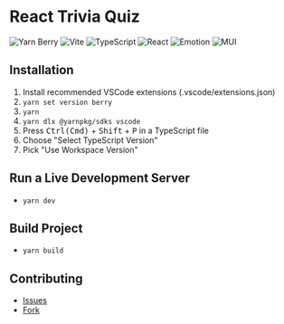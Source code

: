 # React Trivia Quiz

![Yarn Berry](https://img.shields.io/badge/Yarn_Berry-282C34.svg?style=for-the-badge&logo=yarn)
![Vite](https://img.shields.io/badge/vite-282C34.svg?style=for-the-badge&logo=vite)
![TypeScript](https://img.shields.io/badge/TypeScript-282C34.svg?style=for-the-badge&logo=typescript)
![React](https://img.shields.io/badge/React-282C34.svg?style=for-the-badge&logo=react)
![Emotion](https://img.shields.io/badge/Emotion-282C34.svg?style=for-the-badge)
![MUI](https://img.shields.io/badge/MUI-282C34.svg?style=for-the-badge)

## Installation

1. Install recommended VSCode extensions (.vscode/extensions.json)
2. `yarn set version berry`
3. `yarn`
4. `yarn dlx @yarnpkg/sdks vscode`
5. Press <kbd>Ctrl(Cmd)</kbd> + <kbd>Shift</kbd> + <kbd>P</kbd> in a TypeScript file
6. Choose "Select TypeScript Version"
7. Pick "Use Workspace Version"

## Run a Live Development Server

- `yarn dev`

## Build Project

- `yarn build`

## Contributing

- [Issues](https://github.com/heptacode/react-trivia-quiz/issues)
- [Fork](https://github.com/heptacode/react-trivia-quiz/fork)
